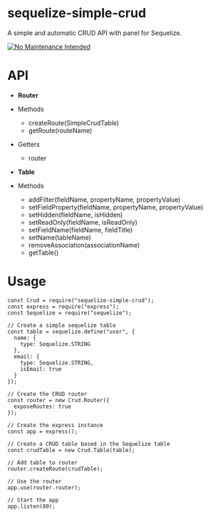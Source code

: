 # sequelize-simple-crud
A simple and automatic CRUD API with panel for Sequelize.

[![No Maintenance Intended](http://unmaintained.tech/badge.svg)](http://unmaintained.tech/)

# API
- **Router**
 - Methods
   - createRoute(SimpleCrudTable)
   - getRoute(routeName)
 - Getters
   - router

- **Table**
 - Methods
   - addFilter(fieldName, propertyName, propertyValue)
   - setFieldProperty(fieldName, propertyName, propertyValue)
   - setHidden(fieldName, isHidden)
   - setReadOnly(fieldName, isReadOnly)
   - setFieldName(fieldName, fieldTitle)
   - setName(tableName)
   - removeAssociation(associationName)
   - getTable()


# Usage
```
const Crud = require("sequelize-simple-crud");
const express = require("express");
const Sequelize = require("sequelize");

// Create a simple sequelize table
const table = sequelize.define("user", {
  name: {
    type: Sequelize.STRING
  },
  email: {
    type: Sequelize.STRING,
    isEmail: true
  }
});

// Create the CRUD router
const router = new Crud.Router({
  exposeRoutes: true
});

// Create the express instance
const app = express();

// Create a CRUD table based in the Sequelize table
const crudTable = new Crud.Table(table);

// Add table to router
router.createRoute(crudTable);

// Use the router
app.use(router.router);

// Start the app
app.listen(80);
```
